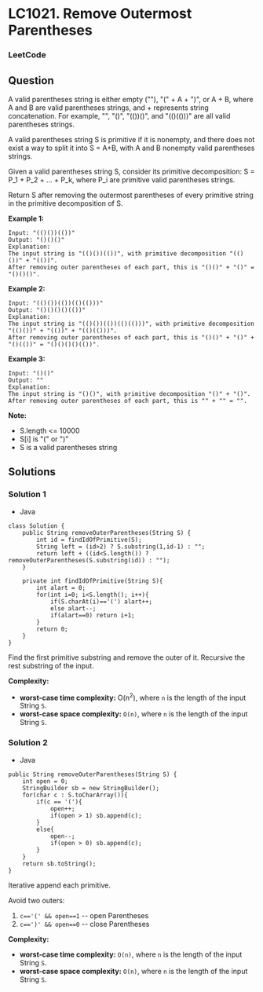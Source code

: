 # LC1021. Remove Outermost Parentheses

### LeetCode

## Question

A valid parentheses string is either empty (""), "(" + A + ")", or A + B, where A and B are valid parentheses strings, and + represents string concatenation.  For example, "", "()", "(())()", and "(()(()))" are all valid parentheses strings.

A valid parentheses string S is primitive if it is nonempty, and there does not exist a way to split it into S = A+B, with A and B nonempty valid parentheses strings.

Given a valid parentheses string S, consider its primitive decomposition: S = P_1 + P_2 + ... + P_k, where P_i are primitive valid parentheses strings.

Return S after removing the outermost parentheses of every primitive string in the primitive decomposition of S.

**Example 1:**
```
Input: "(()())(())"
Output: "()()()"
Explanation: 
The input string is "(()())(())", with primitive decomposition "(()())" + "(())".
After removing outer parentheses of each part, this is "()()" + "()" = "()()()".
```

**Example 2:**
```
Input: "(()())(())(()(()))"
Output: "()()()()(())"
Explanation: 
The input string is "(()())(())(()(()))", with primitive decomposition "(()())" + "(())" + "(()(()))".
After removing outer parentheses of each part, this is "()()" + "()" + "()(())" = "()()()()(())".
```

**Example 3:**
```
Input: "()()"
Output: ""
Explanation: 
The input string is "()()", with primitive decomposition "()" + "()".
After removing outer parentheses of each part, this is "" + "" = "".
```

**Note:**

* S.length <= 10000
* S[i] is "(" or ")"
* S is a valid parentheses string

## Solutions

### Solution 1

* Java
```
class Solution {
    public String removeOuterParentheses(String S) {
        int id = findIdOfPrimitive(S);
        String left = (id>2) ? S.substring(1,id-1) : "";
        return left + ((id<S.length()) ? removeOuterParentheses(S.substring(id)) : "");
    }
    
    private int findIdOfPrimitive(String S){
        int alart = 0;
        for(int i=0; i<S.length(); i++){
            if(S.charAt(i)=='(') alart++;
            else alart--;
            if(alart==0) return i+1;
        }
        return 0;
    }
}
```

Find the first primitive substring and remove the outer of it. Recursive the rest substring of the input.

**Complexity:**

* **worst-case time complexity:** O(n<sup>2</sup>), where `n` is the length of the input String `S`.
* **worst-case space complexity:** `O(n)`, where `n` is the length of the input String `S`.

### Solution 2

* Java
```
public String removeOuterParentheses(String S) {
    int open = 0;
    StringBuilder sb = new StringBuilder();
    for(char c : S.toCharArray()){
        if(c == '('){
            open++;
            if(open > 1) sb.append(c);
        }
        else{
            open--;
            if(open > 0) sb.append(c);
        }
    }
    return sb.toString();
}
```

Iterative append each primitive.

Avoid two outers:

1. `c=='(' && open==1` -- open Parentheses
2. `c==')' && open==0` -- close Parentheses

**Complexity:**

* **worst-case time complexity:** `O(n)`, where `n` is the length of the input String `S`.
* **worst-case space complexity:** `O(n)`, where `n` is the length of the input String `S`.
